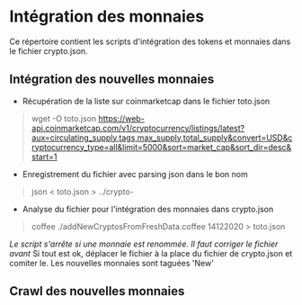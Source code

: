 # Intégration des monnaies
Ce répertoire contient les scripts d'intégration des tokens et monnaies dans le fichier crypto.json.

## Intégration des nouvelles monnaies
 - Récupération de la liste sur coinmarketcap dans le fichier toto.json
> wget -O toto.json https://web-api.coinmarketcap.com/v1/cryptocurrency/listings/latest?aux=circulating_supply,tags,max_supply,total_supply&convert=USD&cryptocurrency_type=all&limit=5000&sort=market_cap&sort_dir=desc&start=1

 - Enregistrement du fichier avec parsing json dans le bon nom
> json < toto.json > ../crypto-<ddmmyyyy>

 - Analyse du fichier pour l'intégration des monnaies dans crypto.json
> coffee ./addNewCryptosFromFreshData.coffee 14122020 > toto.json

*Le script s'arrête si une monnaie est renommée. Il faut corriger le fichier avant*
Si tout est ok, déplacer le fichier à la place du fichier de crypto.json et comiter le. Les nouvelles monnaies sont taguées 'New'

## Crawl des nouvelles monnaies
